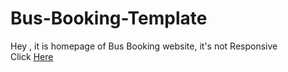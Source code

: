 # Bus-Booking-Template
Hey ,  it is homepage of Bus Booking website, it's not Responsive 
<br> Click [Here](https://jaimin78.github.io/Bus-Booking-Template/)
